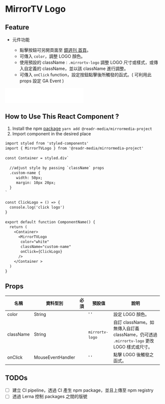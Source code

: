 # MirrorTV Logo

## Feature

- 元件功能

  - 點擊按鈕可另開頁面至 [鏡週刊 首頁](https://www.mirrormedia.mg/)。
  - 可傳入 `color`，調整 LOGO 顏色。
  - 使用預設的 className : `.mirrortv-logo` 調整 LOGO 尺寸或樣式，或傳入自定義的 className，並以該 className 進行調整。
  - 可傳入 `onClick` function，設定按鈕點擊後所觸發的函式。( 可利用此 props 設定 GA Event )

![MirrorMedia Logo](https://github.com/ChangRongXuan/Portfolio/blob/main/imgs/mirrortv.svg)

## How to Use This React Component ?

1. Install the npm [package](https://www.npmjs.com/package/@readr-media/mirrormedia-project)
   `yarn add @readr-media/mirrormedia-project`
2. Import component in the desired place

```
import styled from 'styled-components'
import { MirrorTVLogo } from '@readr-media/mirrormedia-project'

const Container = styled.div`

  //adjust style by passing `className` props
  .custom-name {
     width: 50px;
     margin: 10px 20px;
  }
`

const ClickLogo = () => {
  console.log('click logo')
}

export default function ComponentName() {
  return (
    <Container>
      <MirrorTVLogo
       color="white"
       className="custom-name"
       onClick={ClickLogo}
      />
    </Container >
  )
}
```

## Props

| 名稱      | 資料型別          | 必須 | 預設值          | 說明                                                                                       |
| --------- | ----------------- | ---- | --------------- | ------------------------------------------------------------------------------------------ |
| color     | String            |      | ' '             | 設定 LOGO 顏色。                                                                           |
| className | String            |      | `mirrortv-logo` | 自訂 className。如無傳入自訂義 className，仍可透過 `.mirrortv-logo` 更改 LOGO 樣式或尺寸。 |
| onClick   | MouseEventHandler |      | ' '             | 點擊 LOGO 後觸發之函式。                                                                   |

## TODOs

- [ ] 建立 CI pipeline，透過 CI 產生 npm package，並且上傳至 npm registry
- [ ] 透過 Lerna 控制 packages 之間的版號
